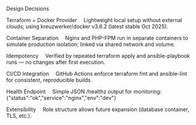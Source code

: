 Design Decisions

Terraform + Docker Provider
 Lightweight local setup without external clouds; using kreuzwerker/docker v3.6.2 (latest stable Oct 2025).

Container Separation
 Nginx and PHP-FPM run in separate containers to simulate production isolation; linked via shared network and volume.

Idempotency
 Verified by repeated terraform apply and ansible-playbook runs — no changes after first execution.

CI/CD Integration
 GitHub Actions enforce terraform fmt and ansible-lint for consistent, reproducible builds.

Health Endpoint
 Simple JSON /healthz output for monitoring: {"status":"ok","service":"nginx","env":"dev"}

Extensibility
 Role structure allows future expansion (database container, TLS, etc.).